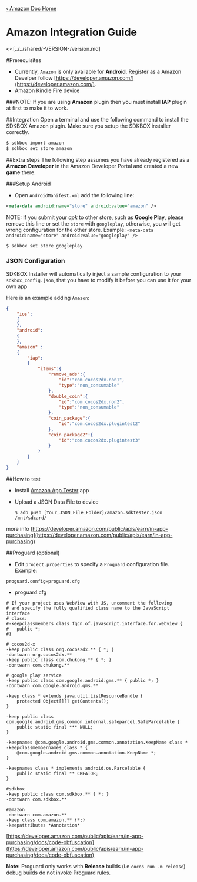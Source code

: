 [&#8249; Amazon Doc Home](./)

<h1>Amazon Integration Guide</h1>
<<[../../shared/-VERSION-/version.md]

#Prerequisites
- Currently, `Amazon` is only available for __Android__. Register as a Amazon Develper follow [https://developer.amazon.com/](https://developer.amazon.com/).
- Amazon Kindle Fire device

###NOTE:
If you are using __Amazon__ plugin then you must install __IAP__ plugin at first to make it to work.

##Integration
Open a terminal and use the following command to install the SDKBOX Amazon plugin. Make sure you setup the SDKBOX installer correctly.

```bash
$ sdkbox import amazon
$ sdkbox set store amazon
```

##Extra steps
The following step assumes you have already registered as a __Amazon Developer__ in the Amazon Developer Portal and created a new __game__ there.

###Setup Android
* Open `AndroidManifest.xml` add the following line:

```xml
<meta-data android:name="store" android:value="amazon" />
```

  NOTE: If you submit your *apk* to other store, such as __Google Play__, please remove this line or set the `store` with `googleplay`, otherwise, you will get wrong configuration for the other store. Example: `<meta-data android:name="store" android:value="googleplay" />`

```bash
$ sdkbox set store googleplay
```

### JSON Configuration
SDKBOX Installer will automatically inject a sample configuration to your `sdkbox_config.json`, that you have to modify it before you can use it for your own app

Here is an example adding `Amazon`:

```json
{
    "ios":
    {
    },
    "android":
    {
    },
    "amazon" :
    {
        "iap":
        {
            "items":{
                "remove_ads":{
                    "id":"com.cocos2dx.non1",
                    "type":"non_consumable"
                },
                "double_coin":{
                    "id":"com.cocos2dx.non2",
                    "type":"non_consumable"
                },
                "coin_package":{
                    "id":"com.cocos2dx.plugintest2"
                },
                "coin_package2":{
                    "id":"com.cocos2dx.plugintest3"
                }
            }
        }
    }
}
```

##How to test
- Install [Amazon App Tester](http://www.amazon.com/Amazon-App-Tester/dp/B00BN3YZM2/ref=sr_1_1?ie=UTF8&qid=1456971495&sr=8-1&keywords=app+tester) app
- Upload a JSON Data File to device

    ```
    $ adb push [Your_JSON_File_Folder]/amazon.sdktester.json /mnt/sdcard/
    ```

more info [https://developer.amazon.com/public/apis/earn/in-app-purchasing](https://developer.amazon.com/public/apis/earn/in-app-purchasing)

##Proguard (optional)

* Edit `project.properties` to specify a `Proguard` configuration file. Example:

```
proguard.config=proguard.cfg
```

* proguard.cfg

```
# If your project uses WebView with JS, uncomment the following
# and specify the fully qualified class name to the JavaScript interface
# class:
#-keepclassmembers class fqcn.of.javascript.interface.for.webview {
#   public *;
#}

# cocos2d-x
-keep public class org.cocos2dx.** { *; }
-dontwarn org.cocos2dx.**
-keep public class com.chukong.** { *; }
-dontwarn com.chukong.**

# google play service
-keep public class com.google.android.gms.** { public *; }
-dontwarn com.google.android.gms.**

-keep class * extends java.util.ListResourceBundle {
    protected Object[][] getContents();
}

-keep public class com.google.android.gms.common.internal.safeparcel.SafeParcelable {
    public static final *** NULL;
}

-keepnames @com.google.android.gms.common.annotation.KeepName class *
-keepclassmembernames class * {
    @com.google.android.gms.common.annotation.KeepName *;
}

-keepnames class * implements android.os.Parcelable {
    public static final ** CREATOR;
}

#sdkbox
-keep public class com.sdkbox.** { *; }
-dontwarn com.sdkbox.**

#amazon
-dontwarn com.amazon.**
-keep class com.amazon.** {*;}
-keepattributes *Annotation*
```

[https://developer.amazon.com/public/apis/earn/in-app-purchasing/docs/code-obfuscation](https://developer.amazon.com/public/apis/earn/in-app-purchasing/docs/code-obfuscation)

 __Note:__ Proguard only works with __Release__ builds (i.e `cocos run -m release`) debug builds do not invoke Proguard rules.

